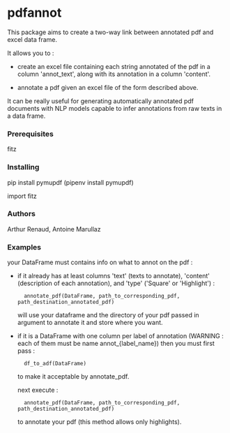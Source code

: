
# pdfannot

This package aims to create a two-way link between annotated pdf and excel data frame.

It allows you to :

   - create an excel file containing each string annotated of the pdf in a column 'annot_text', along with its 
   annotation in a column 'content'.
    
   - annotate a pdf given an excel file of the form described above.
   
It can be really useful for generating automatically annotated pdf documents with NLP models capable to
infer annotations from raw texts in a data frame.


### Prerequisites

fitz

### Installing

pip install pymupdf
(pipenv install pymupdf)

import fitz

### Authors

Arthur Renaud, Antoine Marullaz

### Examples

your DataFrame must contains info on what to annot on the pdf :
    
- if it already has at least columns 'text' (texts to annotate), 
'content' (description of each annotation), and 'type' ('Square' or 'Highlight') :
   
        annotate_pdf(DataFrame, path_to_corresponding_pdf, path_destination_annotated_pdf)
    
    will use your dataframe and the directory of your pdf passed in argument to annotate it and store where you want.



- if it is a DataFrame with one column per label of annotation (WARNING : each of them must be name annot_{label_name})
then you must first pass :

        df_to_adf(DataFrame)

    to make it acceptable by annotate_pdf.

    next execute :

        annotate_pdf(DataFrame, path_to_corresponding_pdf, path_destination_annotated_pdf)
    
    to annotate your pdf (this method allows only highlights).
